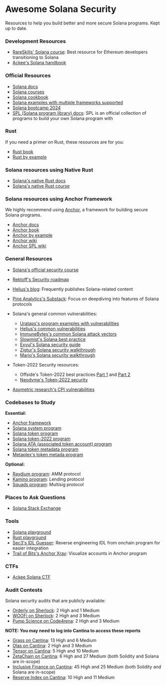 # Awesome Solana Security

Resources to help you build better and more secure Solana programs. Kept up to date.

### Development Resources

- [RareSkills' Solana course](https://www.rareskills.io/solana-tutorial): Best resource for Ethereum developers transitioning to Solana
- [Ackee's Solana handbook](https://ackee.xyz/solana/book/latest/)

### Official Resources

- [Solana docs](https://solana.com/docs/) 
- [Solana courses](https://solana.com/developers/courses)
- [Solana cookbook](https://solana.com/developers/cookbook) 
- [Solana examples with multiple frameworks supported](https://github.com/solana-developers/program-examples)
- [Solana bootcamp 2024](https://github.com/solana-developers/developer-bootcamp-2024)
- [SPL (Solana program library) docs](https://spl.solana.com/): SPL is an official collection of programs to build your own Solana program with

### Rust
If you need a primer on Rust, these resources are for you:

- [Rust book](https://doc.rust-lang.org/book/)
- [Rust by example](https://doc.rust-lang.org/rust-by-example/index.html)

### Solana resources using Native Rust
- [Solana's native Rust docs](https://solana.com/docs/programs/rust)
- [Solana's native Rust course](https://solana.com/developers/courses/native-onchain-development)

### Solana resources using Anchor Framework
We highly recommend using [Anchor](https://www.anchor-lang.com), a framework for building secure Solana programs.

- [Anchor docs](https://www.anchor-lang.com/docs)
- [Anchor book](https://book.anchor-lang.com/) 
- [Anchor by example](https://examples.anchor-lang.com/)
- [Anchor wiki](https://docs.rs/anchor-lang)
- [Anchor SPL wiki](https://docs.rs/anchor-spl)

### General Resources

- [Solana's official security course](https://solana.com/developers/courses/program-security)
- [Rektoff's Security roadmap](https://github.com/Rektoff/Security-Roadmap-for-Solana-applications)

- [Helius's blog](https://www.helius.dev/blog): Frequently publishes Solana-related content
- [Pine Analytics's Substack](https://substack.com/@pineanalytics1): Focus on deepdiving into features of Solana protocols
- Solana's general common vulnerabilities:
  - [Urataps's program examples with vulnerabilities](https://github.com/urataps/solana-audit-examples)
  - [Helius's common vulnerabilities](https://www.helius.dev/blog/a-hitchhikers-guide-to-solana-program-security) 
  - [ImmuneBytes's common Solana attack vectors](https://github.com/ImmuneBytes-Security-Audit/Blockchain-Attack-Vectors/tree/main/Solana%20Attack%20Vectors)
  - [Slowmist's Solana best practice](https://github.com/slowmist/solana-smart-contract-security-best-practices)
  - [Exvul's Solana security guide](https://exvul.com/rust-smart-contract-security-guide-in-solana/)
  - [Zigtur's Solana security walkthrough](https://www.youtube.com/watch?v=xd6qfY-GDYY)
  - [Mario's Solana security walkthrough](https://www.youtube.com/watch?v=q4z8tIi43lg)

- Token-2022 Security resources:
  - Offside's Token-2022 best practices [Part 1](https://blog.offside.io/p/token-2022-security-best-practices-part-1) and [Part 2](https://blog.offside.io/p/token-2022-security-best-practices-part-2)
  - [Neodyme's Token-2022 security](https://neodyme.io/en/blog/token-2022)

- [Asymetric research's CPI vulnerabilities](https://blog.asymmetric.re/invocation-security-navigating-vulnerabilities-in-solana-cpis/)

### Codebases to Study
**Essential:**
- [Anchor framework](https://github.com/solana-foundation/anchor)
- [Solana system program](https://github.com/solana-program/system)
- [Solana token program](https://github.com/solana-program/token)
- [Solana token-2022 program](https://github.com/solana-program/token-2022)
- [Solana ATA (associated token account) program](https://github.com/solana-program/associated-token-account)
- [Solana token metadata program](https://github.com/solana-program/token-metadata)
- [Metaplex's token metada program](https://github.com/metaplex-foundation/mpl-token-metadata)

**Optional:**
- [Raydium program](https://github.com/raydium-io/raydium-cp-swap): AMM protocol
- [Kamino program](https://github.com/Kamino-Finance/klend): Lending protocol
- [Squads program](https://github.com/Squads-Protocol/v4): Multisig protocol

### Places to Ask Questions
- [Solana Stack Exchange](https://solana.stackexchange.com/) 

### Tools
- [Solana playground](https://beta.solpg.io/) 
- [Rust playground](https://play.rust-lang.org/)
- [Sec3's IDL Guesser](https://github.com/sec3-service/IDLGuesser): Reverse engineering IDL from onchain program for easier integration
- [Trail of Bits's Anchor Xray](https://github.com/crytic/anchorx-ray): Visualize accounts in Anchor program
### CTFs
- [Ackee Solana CTF](https://github.com/Ackee-Blockchain/Solana-Auditors-Bootcamp/tree/master/Capture-the-Flag)

### Audit Contests
Solana security audits that are publicly available:

- [Orderly on Sherlock](https://audits.sherlock.xyz/contests/524/report): 2 High and 1 Medium 
- [WOOFi on Sherlock](https://audits.sherlock.xyz/contests/535/report): 2 High and 3 Medium 
- [Pump Science on Code4rena](https://code4rena.com/reports/2025-01-pump-science): 2 High and 3 Medium

**NOTE: You may need to log into Cantina to access these reports**
- [Grass on Cantina](https://cantina.xyz/competitions/3211ee0d-133f-43a0-837e-8dc1ecfaa424): 13 High and 6 Medium
- [Olas on Cantina](https://cantina.xyz/competitions/829164bf-7fba-4b84-a6b8-76652205bd97): 2 High and 3 Medium
- [Tensor on Cantina](https://cantina.xyz/competitions/21787352-de2c-4a77-af09-cc0a250d1f04): 5 High and 10 Medium
- [ZetaChain on Cantina](https://cantina.xyz/competitions/80a33cf0-ad69-4163-a269-d27756aacb5e): 6 High and 27 Medium (both Solidity and Solana are in-scope)
- [Inclusive Finance on Cantina](https://cantina.xyz/competitions/3eff5a8f-b73a-4cfe-8c54-546b475548f0): 45 High and 25 Medium (both Solidity and Solana are in-scope)
- [Reserve Index on Cantina](https://cantina.xyz/code/8b94becd-54e7-41cd-88e6-caae7becc76a): 10 High and 11 Medium